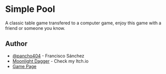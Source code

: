 # Simple Pool

A classic table game transfered to a computer game, enjoy this game with a friend or someone you know.


## Author


- [@pancho404](https://github.com/pancho404) - Francisco Sánchez
- [Moonlight Dagger](https://moonlightdagger.itch.io) - Check my Itch.io
- [Game Page](https://moonlightdagger.itch.io/simple-pool)

